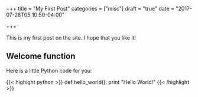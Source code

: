 +++
title = "My First Post"
categories = ["misc"]
draft = "true"
date = "2017-07-28T05:10:50-04:00"

+++

This is my first post on the site. I hope that you like it!

## Welcome function

Here is a little Python code for you:

{{< highight python >}}
def hello_world():
	print "Hello World!"
{{< /highlight >}}
